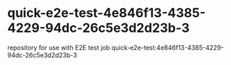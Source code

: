 # quick-e2e-test-4e846f13-4385-4229-94dc-26c5e3d2d23b-3
repository for use with E2E test job quick-e2e-test:4e846f13-4385-4229-94dc-26c5e3d2d23b-3
